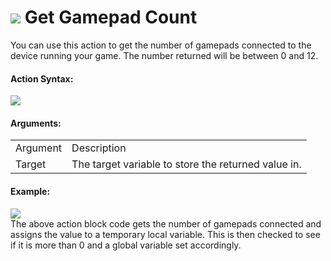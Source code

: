 #  ![](https://gms.magecorn.com/Manual/assets/Images/Scripting_Reference/Drag_And_Drop/Reference/Gamepad/i_GamePad_Get_Count.png) Get Gamepad Count

You can use this action to get the number of gamepads connected to the
device running your game. The number returned will be between 0 and 12.

#### Action Syntax:

  
![](https://gms.magecorn.com/Manual/assets/Images/Scripting_Reference/Drag_And_Drop/Reference/Gamepad/a_GamePad_Get_Count.png)  

#### Arguments:

|          |                                                     |
|----------|-----------------------------------------------------|
| Argument | Description                                         |
| Target   | The target variable to store the returned value in. |

#### Example:

  
![](https://gms.magecorn.com/Manual/assets/Images/Scripting_Reference/Drag_And_Drop/Reference/Gamepad/e_GamePad_Get_Count.png)  
The above action block code gets the number of gamepads connected and
assigns the value to a temporary local variable. This is then checked to
see if it is more than 0 and a global variable set accordingly.
